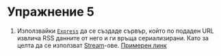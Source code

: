 # Упражнение 5

1. Използвайки [`Express`](http://expressjs.com/en/starter/hello-world.html) да се създаде сървър, който по подаден URL извлича RSS данните от него и ги връща сериализирани. Като за целта да се използват [Stream](https://github.com/substack/stream-handbook)-ове.
[Примерен линк](https://www.reddit.com/.rss)
